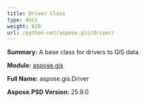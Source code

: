 ```yaml
---
title: Driver Class
type: docs
weight: 620
url: /python-net/aspose.gis/driver/
---
```


**Summary:** A base class for drivers to GIS data.

**Module:** [aspose.gis](/psd/python-net/aspose.gis/)

**Full Name:** aspose.gis.Driver

**Aspose.PSD Version:** 25.9.0



